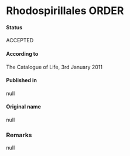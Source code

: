 Rhodospirillales ORDER
=======

#### Status
ACCEPTED

#### According to
The Catalogue of Life, 3rd January 2011

#### Published in
null

#### Original name
null

### Remarks
null
